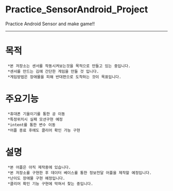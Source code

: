 # Practice_SensorAndroid_Project
Practice Android Sensor and make game!!
***
# 목적
```
 *본 저장소는 센서를 작동시켜보는것을 목적으로 만들고 있는 중입니다.
 *센서를 만드는 김에 간단한 게임을 만들 것 입니다.
 *게임방법은 장애물을 피해 반대편으로 도착하는 것이 목표입니다.
```
# 주요기능
```
 *휴대폰 기울이기를 통한 공 이동
 *특정위치시 실패 모션구현 예정
 *intent를 통한 변수 이동
 *어플 종료 후에도 클리어 확인 가능 구현
```
# 설명
```
 *본 어플은 아직 제작중에 있습니다.
 *본 저장소를 구현한 후 데이터 베이스를 통한 정보전달 어플을 제작할 예정입니다.
 *난이도 장애물 구현 예정입니다.
 *클리어 확인 기능 구현에 막혀서 찾는 중입니다.
```
